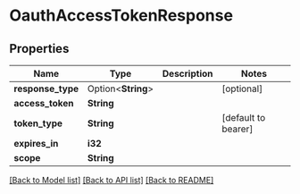 # OauthAccessTokenResponse

## Properties

Name | Type | Description | Notes
------------ | ------------- | ------------- | -------------
**response_type** | Option<**String**> |  | [optional]
**access_token** | **String** |  | 
**token_type** | **String** |  | [default to bearer]
**expires_in** | **i32** |  | 
**scope** | **String** |  | 

[[Back to Model list]](../README.md#documentation-for-models) [[Back to API list]](../README.md#documentation-for-api-endpoints) [[Back to README]](../README.md)


